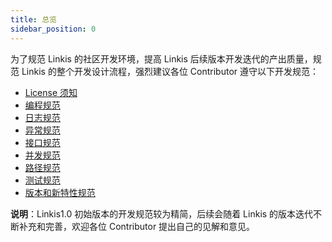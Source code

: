 ```yaml
---
title: 总览
sidebar_position: 0
---
```

为了规范 Linkis 的社区开发环境，提高 Linkis 后续版本开发迭代的产出质量，规范 Linkis 的整个开发设计流程，强烈建议各位 Contributor 遵守以下开发规范：

- [License 须知](license.md)
- [编程规范](programming-specification.md)
- [日志规范](log.md)
- [异常规范](exception-catch.md)
- [接口规范](api.md)
- [并发规范](concurrent.md)
- [路径规范](path-usage.md)
- [测试规范](unit-test.md)
- [版本和新特性规范](version-feature-specifications.md)

**说明**：Linkis1.0 初始版本的开发规范较为精简，后续会随着 Linkis 的版本迭代不断补充和完善，欢迎各位 Contributor 提出自己的见解和意见。


